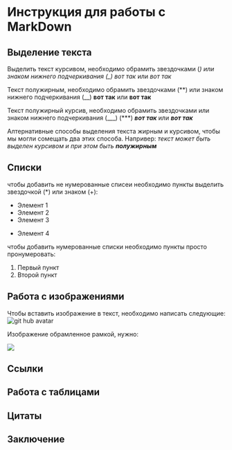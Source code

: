 # Инструкция для работы с MarkDown

## Выделение текста

Выделить текст курсивом, необходимо обрамить звездочками (*) или знаком нижнего подчеркивания (_) вот так* или _вот так_

Текст полужирным, необходимо обрамить звездочками (**) или знаком нижнего подчеркивания (__)  **вот так** или __вот так__

Текст полужирный курсив, необходимо обрамить звездочками или знаком нижнего подчеркивания (___)  (***) ***вот так*** или ___вот так___

Алтернативные способы выделения текста жирным и курсивом, чтобы мы могли сомещать два этих способа. 
Напривер: _текст может быть выделен курсивом и при этом быть **полужирным**_

## Списки


чтобы добавить не нумерованные списеи необходимо пункты выделить звездочкой (*) или знаком (+):
* Элемент 1
* Элемент 2
* Элемент 3
+ Элемент 4

чтобы добавить нумерованные списки необходимо пункты просто пронумеровать:
1. Первый пункт
2. Второй пункт


## Работа с изображениями

Чтобы вставить изображение в текст, необходимо написать следующие:
![git hub avatar](./img/ava.png)

Изображение обрамленное рамкой, нужно:

<kbd>
    <img src= ./img/ava.png/>
</kbd>

## Ссылки

## Работа с таблицами

## Цитаты

## Заключение
